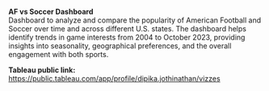 **AF vs Soccer Dashboard** </br>
Dashboard to analyze and compare the popularity of American Football and Soccer over time and across different U.S. states. The dashboard helps identify trends in game interests from 2004 to October 2023, providing insights into seasonality, geographical preferences, and the overall engagement with both sports.

**Tableau public link:** https://public.tableau.com/app/profile/dipika.jothinathan/vizzes
